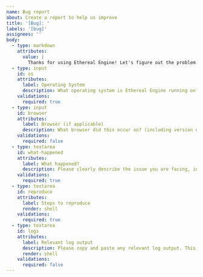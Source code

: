 ```yaml
---
name: Bug report
about: Create a report to help us improve
title: '[Bug]: '
labels: '[bug]'
assignees: ''
body:
  - type: markdown
    attributes:
      value: |
        Thanks for using Ethereal Engine! Let's figure out the problem.
  - type: input
    id: os
    attributes:
      label: Operating System
      description: What operating system is Ethereal Engine running on?
    validations:
      required: true
  - type: input
    id: browser
    attributes:
      label: Browser (if applicable)
      description: What browser did this occur on? (including version number)
    validations:
      required: false
  - type: textarea
    id: what-happened
    attributes:
      label: What happened?
      description: Please clearly describe the issue you are facing, including any screenshots that may be helpful.
    validations:
      required: true
  - type: textarea
    id: reproduce
    attributes:
      label: Steps to reproduce
      render: shell
    validations:
      required: true
  - type: textarea
    id: logs
    attributes:
      label: Relevant log output
      description: Please copy and paste any relevant log output. This will be automatically formatted into code, so no need for backticks.
      render: shell
    validations:
      required: false
---
```

